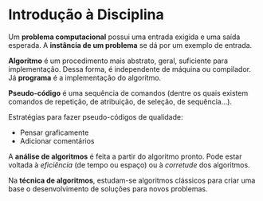 # Introdução à Disciplina

Um **problema computacional** possui uma entrada exigida e uma saída esperada. A **instância de um problema** se dá por um exemplo de entrada.

**Algoritmo** é um procedimento mais abstrato, geral, suficiente para implementação. Dessa forma, é independente de máquina ou compilador. Já **programa** é a implementação do algoritmo.

**Pseudo-código** é uma sequência de comandos (dentre os quais existem comandos de repetição, de atribuição, de seleção, de sequência...). 

Estratégias para fazer pseudo-códigos de qualidade:
- Pensar graficamente
- Adicionar comentários

A **análise de algoritmos** é feita a partir do algoritmo pronto. Pode estar voltada à *eficiência* (de tempo ou espaço) ou à *corretude* dos algoritmos.

Na **técnica de algoritmos**, estudam-se algoritmos clássicos para criar uma base o desenvolvimento de soluções para novos problemas.